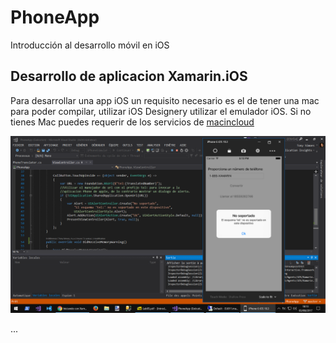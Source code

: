 # PhoneApp
Introducción al desarrollo móvil en iOS 

## Desarrollo de aplicacion Xamarin.iOS

Para desarrollar una app iOS un requisito necesario es el de tener una mac para poder compilar, utilizar iOS Designery utilizar el emulador iOS.
Si no tienes Mac puedes requerir de los servicios de [macincloud](https://www.macincloud.com/)

![Alt Screenshot](img/Lab05.png?raw=true "F5")

...
